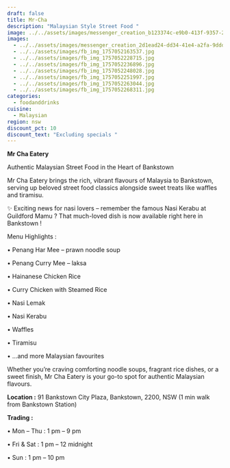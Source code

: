 ```yaml
---
draft: false
title: Mr·Cha
description: "Malaysian Style Street Food "
image: ../../assets/images/messenger_creation_b123374c-e9b0-413f-9357-2ed9aec998c1.jpeg
images:
  - ../../assets/images/messenger_creation_2d1ead24-dd34-41e4-a2fa-9ddd290d7782.jpeg
  - ../../assets/images/fb_img_1757052163537.jpg
  - ../../assets/images/fb_img_1757052228715.jpg
  - ../../assets/images/fb_img_1757052236896.jpg
  - ../../assets/images/fb_img_1757052248028.jpg
  - ../../assets/images/fb_img_1757052251997.jpg
  - ../../assets/images/fb_img_1757052263044.jpg
  - ../../assets/images/fb_img_1757052268311.jpg
categories:
  - foodanddrinks
cuisine:
  - Malaysian
region: nsw
discount_pct: 10
discount_text: "Excluding specials "
---
```

**Mr Cha Eatery**

Authentic Malaysian Street Food in the Heart of Bankstown

Mr Cha Eatery brings the rich, vibrant flavours of Malaysia to Bankstown, serving up beloved street food classics alongside sweet treats like waffles and tiramisu.

✨ Exciting news for nasi lovers – remember the famous Nasi Kerabu at Guildford Mamu ? That much-loved dish is now available right here in Bankstown !

Menu Highlights :

• Penang Har Mee – prawn noodle soup

• Penang Curry Mee – laksa

• Hainanese Chicken Rice

• Curry Chicken with Steamed Rice

• Nasi Lemak

• Nasi Kerabu

• Waffles

• Tiramisu

• …and more Malaysian favourites

Whether you’re craving comforting noodle soups, fragrant rice dishes, or a sweet finish, Mr Cha Eatery is your go-to spot for authentic Malaysian flavours.

**Location :** 91 Bankstown City Plaza, Bankstown, 2200, NSW (1 min walk from Bankstown Station)

**Trading :**

• Mon – Thu : 1 pm – 9 pm

• Fri & Sat : 1 pm – 12 midnight

• Sun : 1 pm – 10 pm
